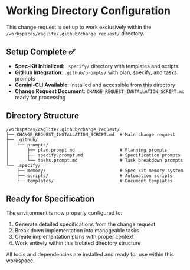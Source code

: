 # Working Directory Configuration

This change request is set up to work exclusively within the `/workspaces/raglite/.github/change_request/` directory.

## Setup Complete ✅

- **Spec-Kit Initialized**: `.specify/` directory with templates and scripts
- **GitHub Integration**: `.github/prompts/` with plan, specify, and tasks prompts
- **Gemini-CLI Available**: Installed and accessible from this directory
- **Change Request Document**: `CHANGE_REQUEST_INSTALLATION_SCRIPT.md` ready for processing

## Directory Structure

```
/workspaces/raglite/.github/change_request/
├── CHANGE_REQUEST_INSTALLATION_SCRIPT.md  # Main change request
├── .github/
│   └── prompts/
│       ├── plan.prompt.md                 # Planning prompts
│       ├── specify.prompt.md              # Specification prompts
│       └── tasks.prompt.md                # Task breakdown prompts
└── .specify/
    ├── memory/                            # Spec-kit memory system
    ├── scripts/                           # Automation scripts
    └── templates/                         # Document templates
```

## Ready for Specification

The environment is now properly configured to:
1. Generate detailed specifications from the change request
2. Break down implementation into manageable tasks
3. Create implementation plans with proper context
4. Work entirely within this isolated directory structure

All tools and dependencies are installed and ready for use within this workspace.
